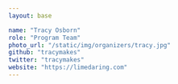 ```yaml
---
layout: base

name: "Tracy Osborn"
role: "Program Team"
photo_url: "/static/img/organizers/tracy.jpg"
github: "tracymakes"
twitter: "tracymakes"
website: "https://limedaring.com"
---
```

